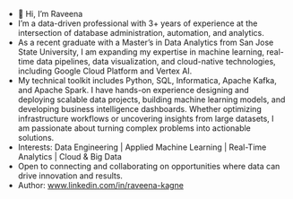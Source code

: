 - 👋 Hi, I’m Raveena
- I’m a data-driven professional with 3+ years of experience at the intersection of database administration, automation, and analytics.
- As a recent graduate with a Master’s in Data Analytics from San Jose State University, I am expanding my expertise in machine learning, real-time data pipelines, data visualization, and cloud-native technologies, including Google Cloud Platform and Vertex AI.
- My technical toolkit includes Python, SQL, Informatica, Apache Kafka, and Apache Spark. I have hands-on experience designing and deploying scalable data projects, building machine learning models, and developing business intelligence dashboards. Whether optimizing infrastructure workflows or uncovering insights from large datasets, I am passionate about turning complex problems into actionable solutions.
- Interests: Data Engineering | Applied Machine Learning | Real-Time Analytics | Cloud & Big Data
- Open to connecting and collaborating on opportunities where data can drive innovation and results.
- Author: www.linkedin.com/in/raveena-kagne

